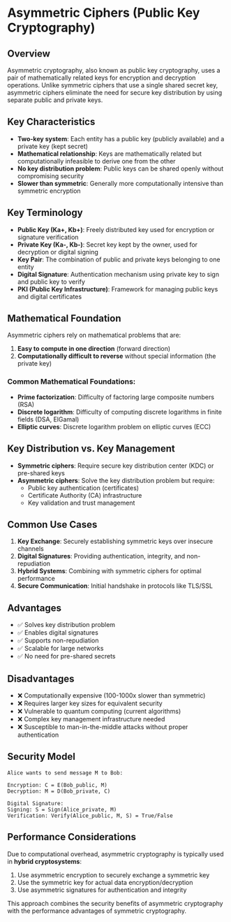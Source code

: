 
# Asymmetric Ciphers (Public Key Cryptography)

## Overview
Asymmetric cryptography, also known as public key cryptography, uses a pair of mathematically related keys for encryption and decryption operations. Unlike symmetric ciphers that use a single shared secret key, asymmetric ciphers eliminate the need for secure key distribution by using separate public and private keys.

## Key Characteristics
- **Two-key system**: Each entity has a public key (publicly available) and a private key (kept secret)
- **Mathematical relationship**: Keys are mathematically related but computationally infeasible to derive one from the other
- **No key distribution problem**: Public keys can be shared openly without compromising security
- **Slower than symmetric**: Generally more computationally intensive than symmetric encryption

## Key Terminology
- **Public Key (Ka+, Kb+)**: Freely distributed key used for encryption or signature verification
- **Private Key (Ka-, Kb-)**: Secret key kept by the owner, used for decryption or digital signing
- **Key Pair**: The combination of public and private keys belonging to one entity
- **Digital Signature**: Authentication mechanism using private key to sign and public key to verify
- **PKI (Public Key Infrastructure)**: Framework for managing public keys and digital certificates

## Mathematical Foundation
Asymmetric ciphers rely on mathematical problems that are:
1. **Easy to compute in one direction** (forward direction)
2. **Computationally difficult to reverse** without special information (the private key)

### Common Mathematical Foundations:
- **Prime factorization**: Difficulty of factoring large composite numbers (RSA)
- **Discrete logarithm**: Difficulty of computing discrete logarithms in finite fields (DSA, ElGamal)
- **Elliptic curves**: Discrete logarithm problem on elliptic curves (ECC)

## Key Distribution vs. Key Management
- **Symmetric ciphers**: Require secure key distribution center (KDC) or pre-shared keys
- **Asymmetric ciphers**: Solve the key distribution problem but require:
  - Public key authentication (certificates)
  - Certificate Authority (CA) infrastructure
  - Key validation and trust management

## Common Use Cases
1. **Key Exchange**: Securely establishing symmetric keys over insecure channels
2. **Digital Signatures**: Providing authentication, integrity, and non-repudiation
3. **Hybrid Systems**: Combining with symmetric ciphers for optimal performance
4. **Secure Communication**: Initial handshake in protocols like TLS/SSL

## Advantages
- ✅ Solves key distribution problem
- ✅ Enables digital signatures
- ✅ Supports non-repudiation
- ✅ Scalable for large networks
- ✅ No need for pre-shared secrets

## Disadvantages
- ❌ Computationally expensive (100-1000x slower than symmetric)
- ❌ Requires larger key sizes for equivalent security
- ❌ Vulnerable to quantum computing (current algorithms)
- ❌ Complex key management infrastructure needed
- ❌ Susceptible to man-in-the-middle attacks without proper authentication

## Security Model
```
Alice wants to send message M to Bob:

Encryption: C = E(Bob_public, M)
Decryption: M = D(Bob_private, C)

Digital Signature:
Signing: S = Sign(Alice_private, M)
Verification: Verify(Alice_public, M, S) = True/False
```

## Performance Considerations
Due to computational overhead, asymmetric cryptography is typically used in **hybrid cryptosystems**:
1. Use asymmetric encryption to securely exchange a symmetric key
2. Use the symmetric key for actual data encryption/decryption
3. Use asymmetric signatures for authentication and integrity

This approach combines the security benefits of asymmetric cryptography with the performance advantages of symmetric cryptography.


